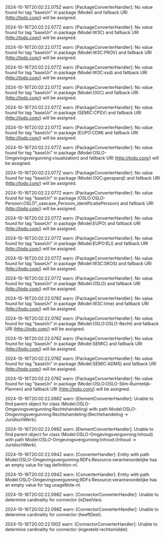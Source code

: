 2024-10-16T20:02:22.075Z warn: [PackageConverterHandler]: No value found for tag "baseUri" in package (Model) and fallback URI (http://todo.com/) will be assigned.

2024-10-16T20:02:22.077Z warn: [PackageConverterHandler]: No value found for tag "baseUri" in package (Model:W3C) and fallback URI (http://todo.com/) will be assigned.

2024-10-16T20:02:22.077Z warn: [PackageConverterHandler]: No value found for tag "baseUri" in package (Model:W3C:PROV) and fallback URI (http://todo.com/) will be assigned.

2024-10-16T20:02:22.077Z warn: [PackageConverterHandler]: No value found for tag "baseUri" in package (Model:W3C:xsd) and fallback URI (http://todo.com/) will be assigned.

2024-10-16T20:02:22.077Z warn: [PackageConverterHandler]: No value found for tag "baseUri" in package (Model:OGC) and fallback URI (http://todo.com/) will be assigned.

2024-10-16T20:02:22.077Z warn: [PackageConverterHandler]: No value found for tag "baseUri" in package (SEMIC:CPSV) and fallback URI (http://todo.com/) will be assigned.

2024-10-16T20:02:22.077Z warn: [PackageConverterHandler]: No value found for tag "baseUri" in package (EUPO:CDM) and fallback URI (http://todo.com/) will be assigned.

2024-10-16T20:02:22.077Z warn: [PackageConverterHandler]: No value found for tag "baseUri" in package (Model:OSLO-Omgevingsvergunning:visualization) and fallback URI (http://todo.com/) will be assigned.

2024-10-16T20:02:22.077Z warn: [PackageConverterHandler]: No value found for tag "baseUri" in package (Model:OGC:geosparql) and fallback URI (http://todo.com/) will be assigned.

2024-10-16T20:02:22.077Z warn: [PackageConverterHandler]: No value found for tag "baseUri" in package (OSLO:OSLO-Persoon:OSLO²_usecase_Persoon_identificatiePersoon) and fallback URI (http://todo.com/) will be assigned.

2024-10-16T20:02:22.077Z warn: [PackageConverterHandler]: No value found for tag "baseUri" in package (Model:EUPO) and fallback URI (http://todo.com/) will be assigned.

2024-10-16T20:02:22.077Z warn: [PackageConverterHandler]: No value found for tag "baseUri" in package (Model:EUPO:ELI) and fallback URI (http://todo.com/) will be assigned.

2024-10-16T20:02:22.077Z warn: [PackageConverterHandler]: No value found for tag "baseUri" in package (Model:W3C:SKOS) and fallback URI (http://todo.com/) will be assigned.

2024-10-16T20:02:22.077Z warn: [PackageConverterHandler]: No value found for tag "baseUri" in package (Model:OSLO) and fallback URI (http://todo.com/) will be assigned.

2024-10-16T20:02:22.078Z warn: [PackageConverterHandler]: No value found for tag "baseUri" in package (Model:W3C:time) and fallback URI (http://todo.com/) will be assigned.

2024-10-16T20:02:22.078Z warn: [PackageConverterHandler]: No value found for tag "baseUri" in package (Model:OSLO:OSLO-Recht) and fallback URI (http://todo.com/) will be assigned.

2024-10-16T20:02:22.078Z warn: [PackageConverterHandler]: No value found for tag "baseUri" in package (Model:SEMIC) and fallback URI (http://todo.com/) will be assigned.

2024-10-16T20:02:22.078Z warn: [PackageConverterHandler]: No value found for tag "baseUri" in package (Model:SEMIC:ADMS) and fallback URI (http://todo.com/) will be assigned.

2024-10-16T20:02:22.078Z warn: [PackageConverterHandler]: No value found for tag "baseUri" in package (Model:OSLO:OSLO-Slim-Ruimtelijk-Plannen) and fallback URI (http://todo.com/) will be assigned.

2024-10-16T20:02:22.088Z warn: [ElementConverterHandler]: Unable to find parent object for class (Model:OSLO-Omgevingsvergunning:Rechtshandeling) with path Model:OSLO-Omgevingsvergunning:Rechtshandeling:(Rechtshandeling -> JuridischWerk).

2024-10-16T20:02:22.089Z warn: [ElementConverterHandler]: Unable to find parent object for class (Model:OSLO-Omgevingsvergunning:Inhoud) with path Model:OSLO-Omgevingsvergunning:Inhoud:(Inhoud -> JuridischWerk).

2024-10-16T20:02:22.094Z warn: [ConverterHandler]: Entity with path Model:OSLO-Omgevingsvergunning:RDFs:Resource:verantwoordelijke has an empty value for tag definition-nl.

2024-10-16T20:02:22.094Z warn: [ConverterHandler]: Entity with path Model:OSLO-Omgevingsvergunning:RDFs:Resource:verantwoordelijke has an empty value for tag usageNote-nl.

2024-10-16T20:02:22.098Z warn: [ConnectorConverterHandler]: Unable to determine cardinality for connector (isDeelVan).

2024-10-16T20:02:22.098Z warn: [ConnectorConverterHandler]: Unable to determine cardinality for connector (heeftDeel).

2024-10-16T20:02:22.100Z warn: [ConnectorConverterHandler]: Unable to determine cardinality for connector (ingesteld rechtsmiddel).

